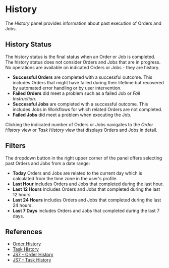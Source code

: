 # History

The *History* panel provides information about past execution of Orders and Jobs.

## History Status

The history status is the final status when an Order or Job is completed. The history status does not consider Orders and Jobs that are in progress. No operations are available on indicated Orders or Jobs - they are history.

- **Successful Orders** are completed with a successful outcome. This includes Orders that might have failed during their lifetime but recovered by automated error handling or by user intervention.
- **Failed Orders** did meet a problem such as a failed Job or *Fail Instruction*.
- **Successful Jobs** are completed with a successful outcome. This includes Jobs in Workflows for which related Orders are not completed.
- **Failed Jobs** did meet a problem when executing the Job.

Clicking the indicated number of Orders or Jobs navigates to the *Order History* view or *Task History* view that displays Orders and Jobs in detail.

## Filters

The dropdown button in the right upper corner of the panel offers selecting past Orders and Jobs from a date range:

- **Today** Orders and Jobs are related to the current day which is calculated from the time zone in the user's profile.
- **Last Hour** includes Orders and Jobs that completed during the last hour.
- **Last 12 Hours** includes Orders and Jobs that completed during the last 12 hours.
- **Last 24 Hours** includes Orders and Jobs that completed during the last 24 hours.
- **Last 7 Days** includes Orders and Jobs that completed during the last 7 days.

## References

- [Order History](/history-orders)
- [Task History](/history-tasks)
- [JS7 - Order History](https://kb.sos-berlin.com/display/JS7/JS7+-+Order+History)
- [JS7 - Task History](https://kb.sos-berlin.com/display/JS7/JS7+-+Task+History)
